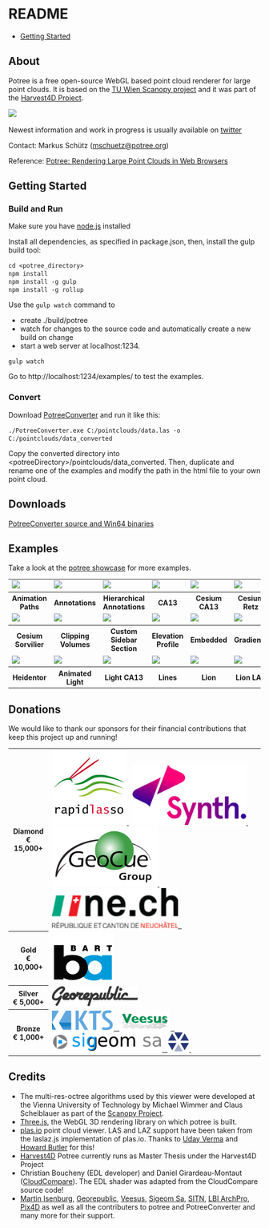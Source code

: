
# README

* [Getting Started](./docs/getting_started.md)

## About

Potree is a free open-source WebGL based point cloud renderer for large point clouds.
It is based on the [TU Wien Scanopy project](https://www.cg.tuwien.ac.at/research/projects/Scanopy/)
and it was part of the [Harvest4D Project](https://harvest4d.org/).


<a href="http://potree.org/wp/demo/" target="_blank"> ![](./docs/images/potree_screens.png) </a>

Newest information and work in progress is usually available on [twitter](https://twitter.com/m_schuetz)

Contact: Markus Schütz (mschuetz@potree.org)

Reference: [Potree: Rendering Large Point Clouds in Web Browsers](https://www.cg.tuwien.ac.at/research/publications/2016/SCHUETZ-2016-POT/SCHUETZ-2016-POT-thesis.pdf)

## Getting Started

### Build and Run

Make sure you have [node.js](http://nodejs.org/) installed

Install all dependencies, as specified in package.json, 
then, install the gulp build tool:

    cd <potree_directory>
    npm install
    npm install -g gulp
    npm install -g rollup

Use the ```gulp watch``` command to 

* create ./build/potree 
* watch for changes to the source code and automatically create a new build on change
* start a web server at localhost:1234. 

```
gulp watch
```

Go to http://localhost:1234/examples/ to test the examples.

### Convert

Download [PotreeConverter](https://github.com/potree/PotreeConverter) and run it like this:

    ./PotreeConverter.exe C:/pointclouds/data.las -o C:/pointclouds/data_converted

Copy the converted directory into &lt;potreeDirectory&gt;/pointclouds/data_converted. Then, duplicate and rename one of the examples and modify the path in the html file to your own point cloud.

## Downloads

[PotreeConverter source and Win64 binaries](https://github.com/potree/PotreeConverter/releases)

## Examples

Take a look at the [potree showcase](http://potree.org/wp/demo/) for more examples.

<table>
	<tr>
		<td>
			<a href="http://www.potree.org/potree/examples/animation_paths.html">
				<img src="http://potree.org/thumbnails/examples/animation_paths.png" width="100%">
			</a>
		</td>
		<td>
			<a href="http://www.potree.org/potree/examples/annotations.html">
				<img src="http://potree.org/thumbnails/examples/annotations.png" width="100%">
			</a>
		</td>
		<td>
			<a href="http://www.potree.org/potree/examples/annotation_hierarchy.html">
				<img src="http://potree.org/thumbnails/examples/annotation_hierarchy.png" width="100%">
			</a>
		</td>
		<td>
			<a href="http://www.potree.org/potree/examples/ca13.html">
				<img src="http://potree.org/thumbnails/examples/ca13.png" width="100%">
			</a>
		</td>
		<td>
			<a href="http://www.potree.org/potree/examples/cesium_ca13.html">
				<img src="http://potree.org/thumbnails/examples/cesium_ca13.png" width="100%">
			</a>
		</td>
		<td>
			<a href="http://www.potree.org/potree/examples/cesium_retz.html">
				<img src="http://potree.org/thumbnails/examples/cesium_retz.png" width="100%">
			</a>
		</td>
	</tr>
	<tr>
		<th>Animation Paths</th>
		<th>Annotations</th>
		<th>Hierarchical Annotations</th>
		<th>CA13</th>
		<th>Cesium CA13</th>
		<th>Cesium Retz</th>
	</tr>
	<tr>
		<td>
			<a href="http://www.potree.org/potree/examples/cesium_sorvilier.html">
				<img src="http://potree.org/thumbnails/examples/cesium_sorvilier.png" width="100%">
			</a>
		</td>
		<td>
			<a href="http://www.potree.org/potree/examples/clipping_volume.html">
				<img src="http://potree.org/thumbnails/examples/clipping_volume.png" width="100%">
			</a>
		</td>
		<td>
			<a href="http://www.potree.org/potree/examples/custom_sidebar_section.html">
				<img src="http://potree.org/thumbnails/examples/custom_sidebar_section.png" width="100%">
			</a>
		</td>
		<td>
			<a href="http://www.potree.org/potree/examples/elevation_profile.html">
				<img src="http://potree.org/thumbnails/examples/elevation_profile.png" width="100%">
			</a>
		</td>
		<td>
			<a href="http://www.potree.org/potree/examples/embedded_iframe.html">
				<img src="http://potree.org/thumbnails/examples/embedded_iframe.png" width="100%">
			</a>
		</td>
		<td>
			<a href="http://www.potree.org/potree/examples/cesium_retz.html">
				<img src="http://potree.org/thumbnails/examples/gradient_colors.png" width="100%">
			</a>
		</td>
	</tr>
	<tr>
		<th>Cesium Sorvilier</th>
		<th>Clipping Volumes</th>
		<th>Custom Sidebar Section</th>
		<th>Elevation Profile</th>
		<th>Embedded</th>
		<th>Gradients</th>
	</tr>
	<tr>
		<td>
			<a href="http://www.potree.org/potree/examples/heidentor.html">
				<img src="http://potree.org/thumbnails/examples/heidentor.png" width="100%">
			</a>
		</td>
		<td>
			<a href="http://www.potree.org/potree/examples/light_animated.html">
				<img src="http://potree.org/thumbnails/examples/light_animated.png" width="100%">
			</a>
		</td>
		<td>
			<a href="http://www.potree.org/potree/examples/light_ca13.html">
				<img src="http://potree.org/thumbnails/examples/light_ca13.png" width="100%">
			</a>
		</td>
		<td>
			<a href="http://www.potree.org/potree/examples/lines.html">
				<img src="http://potree.org/thumbnails/examples/lines.png" width="100%">
			</a>
		</td>
		<td>
			<a href="http://www.potree.org/potree/examples/lion.html">
				<img src="http://potree.org/thumbnails/examples/lion.png" width="100%">
			</a>
		</td>
		<td>
			<a href="http://www.potree.org/potree/examples/lion_las.html">
				<img src="http://potree.org/thumbnails/examples/lion_las.png" width="100%">
			</a>
		</td>
	</tr>
	<tr>
		<th>Heidentor</th>
		<th>Animated Light</th>
		<th>Light CA13</th>
		<th>Lines</th>
		<th>Lion</th>
		<th>Lion LAS</th>
	</tr>
</table>

## Donations

We would like to thank our sponsors for their financial contributions that keep this project up and running!

<table>
	<tr>
		<th>
			Diamond<br>
			€ 15,000+
		</th>
		<td>
			<a href="http://rapidlasso.com">
				<img src="./docs/sponsors/rapidlasso_square_256x2561.png" width="150" height="150"/>
			</a> &nbsp;
			<a href="http://www.synth3d.co">
				<img src="docs/sponsors/synth.png" height="120"/>
			</a> &nbsp;
			<a href="http://www.geocue.com">
				<img src="docs/sponsors/geocue.png" height="120px"/>
			</a> &nbsp;
			<a href="http://www.ne.ch/autorites/DDTE/SGRF/SITN/Pages/accueil.aspx">
				<img src="docs/sponsors/sitn_logo.png" height="80px"/> &nbsp;
			</a>
		</td>
	</tr>
	<tr>
		<th>
			Gold<br>
			€ 10,000+
		</th>
		<td>
			<a href="https://www.bart.gov">
				<img src="docs/sponsors/bart.png" height="100"/>
			</a>
		</td>
	</tr>
	<tr>
		<th>
			Silver<br>
			€ 5,000+
		</th>
		<td>
			<a href="http://georepublic.info">
				<img src="docs/sponsors/georepublic.png" height="40"/>
			</a>
		</td>
	</tr>
	<tr>
		<th>
			Bronze<br>
			€ 1,000+
		</th>
		<td>
			<a href="http://www.kts.co.jp">
				<img src="docs/sponsors/kts.png" height="40"/> &nbsp;
			</a>
			<a href="http://veesus.com">
				<img src="docs/sponsors/veesus_small.png" height="40"/> &nbsp;
			</a>
			<a href="http://www.sigeom.ch">
				<img src="docs/sponsors/logo_sigeom.png" height="40"/> &nbsp;
			</a>
			<a href="http://archpro.lbg.ac.at">
				<img src="docs/sponsors/archpro_EN_small.png" height="40"/> 
			</a> &nbsp;
		</td>
	</tr>
</table>



## Credits

* The multi-res-octree algorithms used by this viewer were developed at the Vienna University of Technology by Michael Wimmer and Claus Scheiblauer as part of the [Scanopy Project](http://www.cg.tuwien.ac.at/research/projects/Scanopy/).
* [Three.js](https://github.com/mrdoob/three.js), the WebGL 3D rendering library on which potree is built.
* [plas.io](http://plas.io/) point cloud viewer. LAS and LAZ support have been taken from the laslaz.js implementation of plas.io. Thanks to [Uday Verma](https://twitter.com/udaykverma) and [Howard Butler](https://twitter.com/howardbutler) for this!
* [Harvest4D](https://harvest4d.org/) Potree currently runs as Master Thesis under the Harvest4D Project
* Christian Boucheny (EDL developer) and Daniel Girardeau-Montaut ([CloudCompare](http://www.danielgm.net/cc/)). The EDL shader was adapted from the CloudCompare source code!
* [Martin Isenburg](http://rapidlasso.com/), [Georepublic](http://georepublic.de/en/),
[Veesus](http://veesus.com/), [Sigeom Sa](http://www.sigeom.ch/), [SITN](http://www.ne.ch/sitn), [LBI ArchPro](http://archpro.lbg.ac.at/),  [Pix4D](http://pix4d.com/) as well as all the contributers to potree and PotreeConverter and many more for their support.
